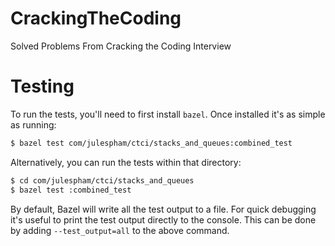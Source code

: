 # CrackingTheCoding
Solved Problems From Cracking the Coding Interview

# Testing

To run the tests, you'll need to first install `bazel`. Once installed it's as simple as running:

```sh
$ bazel test com/julespham/ctci/stacks_and_queues:combined_test
```

Alternatively, you can run the tests within that directory:

```sh
$ cd com/julespham/ctci/stacks_and_queues
$ bazel test :combined_test
```

By default, Bazel will write all the test output to a file. For quick debugging it's useful to print the test output directly to the console. This can be done by adding `--test_output=all` to the above command.
